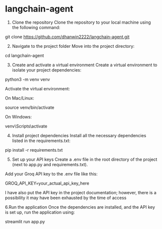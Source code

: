 # langchain-agent

1. Clone the repository
Clone the repository to your local machine using the following command:

git clone https://github.com/dhanwin2222/langchain-agent.git

2. Navigate to the project folder
Move into the project directory:

cd langchain-agent

3. Create and activate a virtual environment
Create a virtual environment to isolate your project dependencies:

python3 -m venv venv

Activate the virtual environment:

On Mac/Linux:

source venv/bin/activate

On Windows:

venv\Scripts\activate

4. Install project dependencies
Install all the necessary dependencies listed in the requirements.txt:

pip install -r requirements.txt

5. Set up your API keys
Create a .env file in the root directory of the project (next to app.py and requirements.txt).

Add your Groq API key to the .env file like this:

GROQ_API_KEY=your_actual_api_key_here

I have also put the API key in the project documentation; however, there is a possibility it may have been exhausted by the time of access

6.Run the application
Once the dependencies are installed, and the API key is set up, run the application using:

streamlit run app.py










